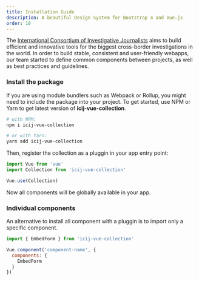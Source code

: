 ```yaml
---
title: Installation Guide
description: A beautiful Design System for Bootstrap 4 and Vue.js
order: 10
---
```


The <a href="https://icij.org">International Consortium of Investigative Journalists</a>
aims to build efficient and innovative tools for the biggest cross-border investigations in the world.
In order to build stable, consistent and user-friendly webapps, our team
started to define common components between projects, as well as best practices and
guidelines.

### Install the package

If you are using module bundlers such as Webpack or Rollup, you might need to include the package into your project.
To get started, use NPM or Yarn to get latest version of **icij-vue-collection**.

```bash
# with NPM:
npm i icij-vue-collection

# or with Yarn:
yarn add icij-vue-collection
```
Then, register the collection as a pluggin in your app entry point:

```js
import Vue from 'vue'
import Collection from 'icij-vue-collection'

Vue.use(Collection)
```

Now all components will be globally available in your app.

### Individual components

An alternative to install all component with a pluggin is to import only a specific
component.

```js
import { EmbedForm } from 'icij-vue-collection'

Vue.component('component-name', {  
  components: {
    EmbedForm
  }
})
```
